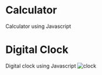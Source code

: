 # Calculator
 Calculator using Javascript
# Digital Clock 
  Digital clock using Javascript
  ![clock](https://user-images.githubusercontent.com/40728119/89750560-4734c880-daec-11ea-9a4f-ec2c4172bee1.JPG)

